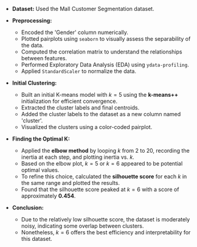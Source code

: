 * **Dataset:** Used the Mall Customer Segmentation dataset.
* **Preprocessing:**

  * Encoded the 'Gender' column numerically.
  * Plotted pairplots using `seaborn` to visually assess the separability of the data.
  * Computed the correlation matrix to understand the relationships between features.
  * Performed Exploratory Data Analysis (EDA) using `ydata-profiling`.
  * Applied `StandardScaler` to normalize the data.
* **Initial Clustering:**

  * Built an initial K-means model with $k = 5$ using the **k-means++** initialization for efficient convergence.
  * Extracted the cluster labels and final centroids.
  * Added the cluster labels to the dataset as a new column named 'cluster'.
  * Visualized the clusters using a color-coded pairplot.
* **Finding the Optimal K:**

  * Applied the **elbow method** by looping $k$ from 2 to 20, recording the inertia at each step, and plotting inertia vs. $k$.
  * Based on the elbow plot, $k = 5$ or $k = 6$ appeared to be potential optimal values.
  * To refine this choice, calculated the **silhouette score** for each $k$ in the same range and plotted the results.
  * Found that the silhouette score peaked at $k = 6$ with a score of approximately **0.454**.
* **Conclusion:**

  * Due to the relatively low silhouette score, the dataset is moderately noisy, indicating some overlap between clusters.
  * Nonetheless, $k = 6$ offers the best efficiency and interpretability for this dataset.
